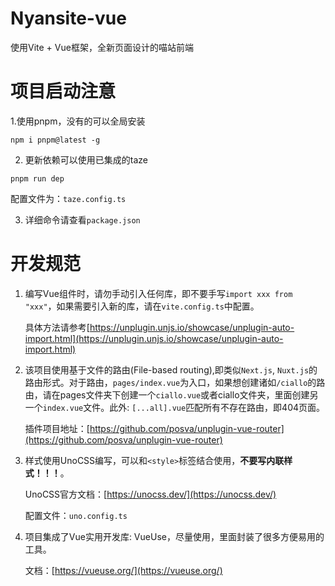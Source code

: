 # Nyansite-vue

使用Vite + Vue框架，全新页面设计的喵站前端

# 项目启动注意
1.使用pnpm，没有的可以全局安装
```shell
npm i pnpm@latest -g
```

2. 更新依赖可以使用已集成的taze
```shell
pnpm run dep
```
配置文件为：`taze.config.ts`

3. 详细命令请查看`package.json`


# 开发规范
1. 编写Vue组件时，请勿手动引入任何库，即不要手写`import xxx from "xxx"`，如果需要引入新的库，请在`vite.config.ts`中配置。

    具体方法请参考[https://unplugin.unjs.io/showcase/unplugin-auto-import.html](https://unplugin.unjs.io/showcase/unplugin-auto-import.html)

2. 该项目使用基于文件的路由(File-based routing),即类似`Next.js`, `Nuxt.js`的路由形式。对于路由，`pages/index.vue`为入口，如果想创建诸如`/ciallo`的路由，请在pages文件夹下创建一个`ciallo.vue`或者ciallo文件夹，里面创建另一个`index.vue`文件。此外: `[...all].vue`匹配所有不存在路由，即404页面。

    插件项目地址：[https://github.com/posva/unplugin-vue-router](https://github.com/posva/unplugin-vue-router)

3. 样式使用UnoCSS编写，可以和`<style>`标签结合使用，**不要写内联样式！！！**。

    UnoCSS官方文档：[https://unocss.dev/](https://unocss.dev/)

    配置文件：`uno.config.ts`

4. 项目集成了Vue实用开发库: VueUse，尽量使用，里面封装了很多方便易用的工具。

    文档：[https://vueuse.org/](https://vueuse.org/)